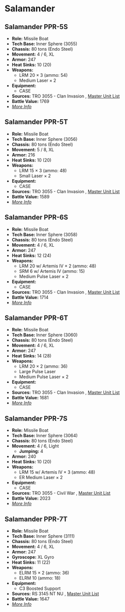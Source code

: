 # Salamander 

## Salamander PPR-5S 

- **Role:** Missile Boat 
- **Tech Base:** Inner Sphere (3055) 
- **Chassis:** 80 tons (Endo Steel) 
- **Movement:** 4 / 6, XL 
- **Armor:** 247 
- **Heat Sinks:** 10 (20) 
- **Weapons:** 
  - LRM 20 × 3 (ammo: 54) 
  - Medium Laser × 2 
- **Equipment:** 
  - CASE 
- **Sources:** TRO 3055 - Clan Invasion , [Master Unit List](http://masterunitlist.info/Unit/Details/2782/salamander-ppr-5s) 
- **Battle Value:** 1769 
- [*More Info*](salamander/salamander_ppr-5s.md) 

## Salamander PPR-5T 

- **Role:** Missile Boat 
- **Tech Base:** Inner Sphere (3056) 
- **Chassis:** 80 tons (Endo Steel) 
- **Movement:** 5 / 8, XL 
- **Armor:** 216 
- **Heat Sinks:** 10 (20) 
- **Weapons:** 
  - LRM 15 × 3 (ammo: 48) 
  - Small Laser × 2 
- **Equipment:** 
  - CASE 
- **Sources:** TRO 3055 - Clan Invasion , [Master Unit List](http://masterunitlist.info/Unit/Details/2783/salamander-ppr-5t) 
- **Battle Value:** 1589 
- [*More Info*](salamander/salamander_ppr-5t.md) 

## Salamander PPR-6S 

- **Role:** Missile Boat 
- **Tech Base:** Inner Sphere (3058) 
- **Chassis:** 80 tons (Endo Steel) 
- **Movement:** 4 / 6, XL 
- **Armor:** 247 
- **Heat Sinks:** 12 (24) 
- **Weapons:** 
  - LRM 20 w/ Artemis IV × 2 (ammo: 48) 
  - SRM 6 w/ Artemis IV (ammo: 15) 
  - Medium Pulse Laser × 2 
- **Equipment:** 
  - CASE 
- **Sources:** TRO 3055 - Clan Invasion , [Master Unit List](http://masterunitlist.info/Unit/Details/2784/salamander-ppr-6s) 
- **Battle Value:** 1714 
- [*More Info*](salamander/salamander_ppr-6s.md) 

## Salamander PPR-6T 

- **Role:** Missile Boat 
- **Tech Base:** Inner Sphere (3060) 
- **Chassis:** 80 tons (Endo Steel) 
- **Movement:** 4 / 6, XL 
- **Armor:** 247 
- **Heat Sinks:** 14 (28) 
- **Weapons:** 
  - LRM 20 × 2 (ammo: 36) 
  - Large Pulse Laser 
  - Medium Pulse Laser × 2 
- **Equipment:** 
  - CASE 
- **Sources:** TRO 3055 - Clan Invasion , [Master Unit List](http://masterunitlist.info/Unit/Details/2785/salamander-ppr-6t) 
- **Battle Value:** 1681 
- [*More Info*](salamander/salamander_ppr-6t.md) 

## Salamander PPR-7S 

- **Role:** Missile Boat 
- **Tech Base:** Inner Sphere (3064) 
- **Chassis:** 80 tons (Endo Steel) 
- **Movement:** 4 / 6, Light 
  - **Jumping:** 4 
- **Armor:** 240 
- **Heat Sinks:** 10 (20) 
- **Weapons:** 
  - LRM 15 w/ Artemis IV × 3 (ammo: 48) 
  - ER Medium Laser × 2 
- **Equipment:** 
  - CASE 
- **Sources:** TRO 3055 - Civil War , [Master Unit List](http://masterunitlist.info/Unit/Details/2786/salamander-ppr-7s) 
- **Battle Value:** 2023 
- [*More Info*](salamander/salamander_ppr-7s.md) 

## Salamander PPR-7T 

- **Role:** Missile Boat 
- **Tech Base:** Inner Sphere (3111) 
- **Chassis:** 80 tons (Endo Steel) 
- **Movement:** 4 / 6, XL 
- **Armor:** 247 
- **Gyroscope:** XL Gyro 
- **Heat Sinks:** 11 (22) 
- **Weapons:** 
  - ELRM 15 × 2 (ammo: 36) 
  - ELRM 10 (ammo: 18) 
- **Equipment:** 
  - C3 Boosted Support 
- **Sources:** RS 3145 NT NU , [Master Unit List](http://masterunitlist.info/Unit/Details/6860/salamander-ppr-7t) 
- **Battle Value:** 1647 
- [*More Info*](salamander/salamander_ppr-7t.md) 

